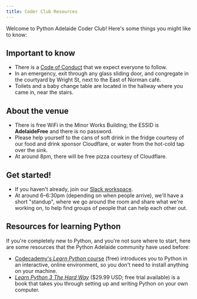 ```yaml
---
title: Coder Club Resources
---
```


Welcome to Python Adelaide Coder Club! Here's some things you might like to know:

## Important to know

- There is a [Code of Conduct](/conduct) that we expect everyone to follow.
- In an emergency, exit through any glass sliding door, and congregate in the courtyard by Wright St, next to the East of Norman café.
- Toilets and a baby change table are located in the hallway where you came in, near the stairs.

## About the venue

- There is free WiFi in the Minor Works Building; the ESSID is **AdelaideFree** and there is no password.
- Please help yourself to the cans of soft drink in the fridge courtesy of our food and drink sponsor Cloudflare, or water from the hot-cold tap over the sink.
- At around 8pm, there will be free pizza courtesy of Cloudflare.

## Get started!

- If you haven't already, join our [Slack workspace](/slack).
- At around 6–6:30pm (depending on when people arrive), we'll have a short "standup", where we go around the room and share what we're working on, to help find groups of people that can help each other out.

## Resources for learning Python

If you're completely new to Python, and you're not sure where to start, here are some resources that the Python Adelaide community have used before:

- [Codecademy's _Learn Python_ course](https://www.codecademy.com/learn/learn-python) (free) introduces you to Python in an interactive, online environment, so you don't need to install anything on your machine.
- [_Learn Python 3 The Hard Way_](https://learnpythonthehardway.org) ($29.99 USD; free trial available) is a book that takes you through setting up and writing Python on your own computer.